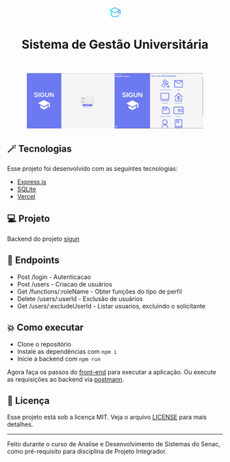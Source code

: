 <h1 align="center">
  <img alt="sigun" title="sigun" src=".github/favicon.png" width="5%" />
</h1>

<p align="center">
  <h1 align="center">Sistema de Gestão Universitária</h1>
</p>

<br>

<p align="center">
  <img alt="Sigun" src=".github/login.png" width="40%">
  <img alt="Sigun" src=".github/logged-area.png" width="41%">
</p>

## :magic_wand: Tecnologias

Esse projeto foi desenvolvido com as seguintes tecnologias:

- [Express.js](https://expressjs.com/)
- [SQLite](https://www.sqlite.org/index.html)
- [Vercel](https://vercel.com/)

## 💻 Projeto

Backend do projeto [sigun](https://github.com/GuilhermeGorges/sigun)

## 🔖 Endpoints

 - Post /login - Autenticacao
 - Post /users - Criacao de usuários
 - Get /functions/:roleName - Obter funções do tipo de perfil
 - Delete /users/:userId - Exclusão de usuários
 - Get /users/:excludeUserId - Listar usuarios, excluindo o solicitante

## :boom: Como executar

- Clone o repositório
- Instale as dependências com `npm i`
- Inicie a backend com `npm run`

Agora faça os passos do [front-end](https://github.com/GuilhermeGorges/sigun) para executar a aplicação.
Ou execute as requisições ao backend via [postmann](https://www.postman.com/).

## 📄 Licença

Esse projeto está sob a licença MIT. Veja o arquivo [LICENSE](LICENSE.md) para mais detalhes.

---

Feito durante o curso de Analise e Desenvolvimento de Sistemas do Senac, como pré-requisito para disciplina de Projeto Integrador. 
